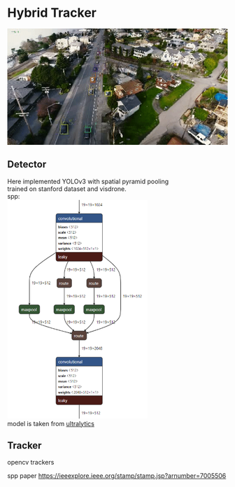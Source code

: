 # Hybrid Tracker

![](./demo.gif)

## Detector

Here implemented YOLOv3 with spatial pyramid pooling  
trained on stanford dataset and visdrone.  
spp:  
<img src="./spp.PNG" height="500" width="320"/>  
model is taken from [ultralytics](https://github.com/ultralytics/yolov3)

## Tracker

opencv trackers








spp paper
https://ieeexplore.ieee.org/stamp/stamp.jsp?arnumber=7005506
